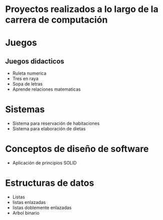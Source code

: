 # Proyectos realizados a lo largo de la carrera de computación
# Juegos
## Juegos didacticos
* Ruleta numerica
* Tres en raya
* Sopa de letras
* Aprende relaciones matematicas

# Sistemas
* Sistema para reservación de habitaciones
* Sistema para elaboración de dietas

# Conceptos de diseño de software
* Aplicación de principios SOLID

# Estructuras de datos
* Listas
* listas enlazadas
* listas doblemente enlazadas
* Arbol binario

